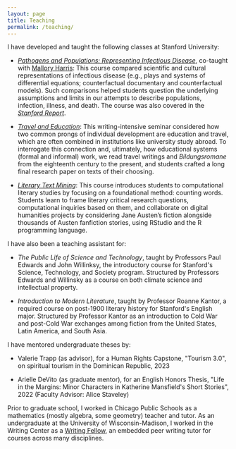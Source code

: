 ```yaml
---
layout: page
title: Teaching 
permalink: /teaching/
---
```


I have developed and taught the following classes at Stanford University:

- [*Pathogens and Populations: Representing Infectious Disease*](https://alexander-j-sherman.github.io/syllabus_P-and-P.pdf), co-taught with [Mallory Harris](https://mjharris95.github.io): This course compared scientific and cultural representations of infectious disease (e.g., plays and systems of differential equations; counterfactual documentary and counterfactual models). Such comparisons helped students question the underlying assumptions and limits in our attempts to describe populations, infection, illness, and death. The course was also covered in the [*Stanford Report*](https://news.stanford.edu/report/2023/01/03/students-examine-scientific-cultural-representations-disease/).

- [*Travel and Education*](https://alexander-j-sherman.github.io/Sherman-Syllabus_Travel-and-Education_Final): This writing-intensive seminar considered how two common prongs of individual development are education and travel, which are often combined in institutions like university study abroad. To interrogate this connection and, ultimately, how educational systems (formal and informal) work, we read travel writings and *Bildungsromane* from the eighteenth century to the present, and students crafted a long final research paper on texts of their choosing.

- [*Literary Text Mining*](https://alexander-j-sherman.github.io/ENG184E_Syllabus.pdf): This course introduces students to computational literary studies by focusing on a foundational method: counting words. Students learn to frame literary critical research questions, computational inquiries based on them, and collaborate on digital humanities projects by considering Jane Austen’s fiction alongside thousands of Austen fanfiction stories, using RStudio and the R programming language. 

I have also been a teaching assistant for:

- *The Public Life of Science and Technology*, taught by Professors Paul Edwards and John Willinksy, the introductory course for Stanford's Science, Technology, and Society program. Structured by Professors Edwards and Willinsky as a course on both climate science and intellectual property.

- *Introduction to Modern Literature*, taught by Professor Roanne Kantor, a required course on post-1900 literary history for Stanford's English major. Structured by Professor Kantor as an introduction to Cold War and post-Cold War exchanges among fiction from the United States, Latin America, and South Asia.

I have mentored undergraduate theses by:

- Valerie Trapp (as advisor), for a Human Rights Capstone, "Tourism 3.0", on spiritual tourism in the Dominican Republic, 2023

- Arielle DeVito (as graduate mentor), for an English Honors Thesis, "Life in the Margins: Minor Characters in Katherine Mansfield's Short Stories", 2022 (Faculty Advisor: Alice Staveley)


Prior to graduate school, I worked in Chicago Public Schools as a mathematics (mostly algebra, some geometry) teacher and tutor. As an undergraduate at the University of Wisconsin-Madison, I worked in the Writing Center as a [Writing Fellow](https://writing.wisc.edu/writingfellows/about/), an embedded peer writing tutor for courses across many disciplines.
